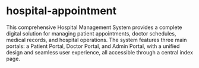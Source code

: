 # hospital-appointment

This comprehensive Hospital Management System provides a complete digital solution for managing patient appointments, doctor schedules, medical records, and hospital operations. The system features three main portals: a Patient Portal, Doctor Portal, and Admin Portal, with a unified design and seamless user experience, all accessible through a central index page.
